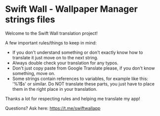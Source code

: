 <h1>Swift Wall - Wallpaper Manager strings files</h1>

Welcome to the Swift Wall translation project!

A few important rules/things to keep in mind:

- If you don't understand something or don't exactly know how to translate it just move on to the next string.
- Always double check your translation for any typos.
- Don't just copy paste from Google Translate please, if you don't know something, move on.
- Some strings contain references to variables, for example like this: '%1$s' or similar. Do NOT translate these parts, you just have to place them in the right place in your translation.

Thanks a lot for respecting rules and helping me translate my app!

Questions? Ask here: https://t.me/swiftwallapp
